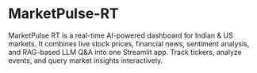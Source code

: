 # MarketPulse-RT
MarketPulse RT is a real-time AI-powered dashboard for Indian &amp; US markets. It combines live stock prices, financial news, sentiment analysis, and RAG-based LLM Q&amp;A into one Streamlit app. Track tickers, analyze events, and query market insights interactively.
